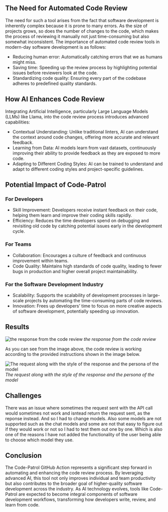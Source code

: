 ## The Need for Automated Code Review
The need for such a tool arises from the fact that software development is inherently complex because it is prone to many errors. As the size of projects grows, so does the number of changes to the code, 
which makes the process of reviewing it manually not just time-consuming but also somewhat inconsistent. The importance of automated code review tools in modern-day software development is as follows:

- Reducing human error: Automatically catching errors that we as humans might miss.
- Saving time: Speeding up the review process by highlighting potential issues before reviewers look at the code.
- Standardizing code quality: Ensuring every part of the codebase adheres to predefined quality standards.
## How AI Enhances Code Review
Integrating Artificial Intelligence, particularly Large Language Models (LLMs) like Llama, into the code review process introduces advanced capabilities:

- Contextual Understanding: Unlike traditional linters, AI can understand the context around code changes, offering more accurate and relevant feedback.
- Learning from Data: AI models learn from vast datasets, continuously improving their ability to provide feedback as they are exposed to more code.
- Adapting to Different Coding Styles: AI can be trained to understand and adapt to different coding styles and project-specific guidelines.
## Potential Impact of Code-Patrol
### For Developers
- Skill Improvement: Developers receive instant feedback on their code, helping them learn and improve their coding skills rapidly.
- Efficiency: Reduces the time developers spend on debugging and revisiting old code by catching potential issues early in the development cycle.
### For Teams
- Collaboration: Encourages a culture of feedback and continuous improvement within teams.
- Code Quality: Maintains high standards of code quality, leading to fewer bugs in production and higher overall project maintainability.
### For the Software Development Industry
- Scalability: Supports the scalability of development processes in large-scale projects by automating the time-consuming parts of code reviews.
- Innovation: Frees up developers’ time to focus on more creative aspects of software development, potentially speeding up innovation.

## Results
![the response from the code review](https://github.com/Mamo-00/Code-Patrol/assets/60385659/cad06f51-79da-4f69-ad76-229208791a5d)
*the response from the code review*  

As you can see from the image above, the code review is working according to the provided instructions shown in the image below.   

![The request along with the style of the response and the persona of the model](https://github.com/Mamo-00/Code-Patrol/assets/60385659/ae06199f-9220-4997-bc10-3a9bc22af9b0)
*The request along with the style of the response and the persona of the model*

## Challenges
There was an issue where sometimes the request sent with the API call would sometimes not work and isntead return the request sent, as the reponse instead. And so I had to change models. 
Also some models are not supported such as the chat models and some are not that easy to figure out if they would work or not so I had to test them out one by one. Which is also one of the reasons 
I have not added the functionality of the user being able to choose which model they use.  

## Conclusion
The Code-Patrol GitHub Action represents a significant step forward in automating and enhancing the code review process. 
By leveraging advanced AI, this tool not only improves individual and team productivity but also contributes to the broader goal of higher-quality software development across the industry. 
As AI technology evolves, tools like Code-Patrol are expected to become integral components of software development workflows, transforming how developers write, review, and learn from code.
